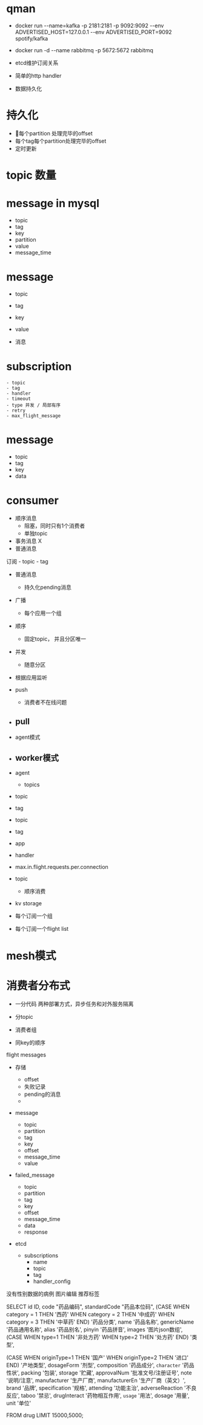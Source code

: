 # qman
- docker run --name=kafka -p 2181:2181 -p 9092:9092 --env ADVERTISED_HOST=127.0.0.1 --env ADVERTISED_PORT=9092 spotify/kafka
- docker run -d --name rabbitmq -p 5672:5672 rabbitmq

- etcd维护订阅关系
- 简单的http handler
- 数据持久化



# 持久化
- 每个partition 处理完毕的offset
- 每个tag每个partition处理完毕的offset
- 定时更新

# topic 数量


# message in mysql
- topic
- tag
- key
- partition
- value
- message_time

# message
- topic
- tag
- key
- value


- 消息

# subscription
    - topic
    - tag
    - handler
    - timeout
    - type 并发 / 局部有序
    - retry
    - max_flight_message

# message
- topic
- tag
- key
- data

# consumer
- 顺序消息
    - 阻塞，同时只有1个消费者
    - 单独topic
- 事务消息 X
- 普通消息

订阅
    - topic
    - tag

- 普通消息
    - 持久化pending消息

- 广播
    - 每个应用一个组

- 顺序
    - 固定topic， 并且分区唯一

- 并发
    - 随意分区

- 根据应用监听

- push
    - 消费者不在线问题

- pull
    - 

- agent模式

- worker模式
    - 


- agent
    - topics



- topic
- tag
    

- topic
- tag
- app
- handler
- max.in.flight.requests.per.connection


- topic
    - 顺序消费


- kv storage
- 每个订阅一个组
- 每个订阅一个flight list


# mesh模式


# 消费者分布式

- 一分代码 两种部署方式，异步任务和对外服务隔离
- 分topic
- 消费者组


- 同key的顺序


flight messages



- 存储
    - offset
    - 失败记录
    - pending的消息
    - 


- message
    - topic
    - partition
    - tag
    - key
    - offset
    - message_time
    - value

- failed_message
    - topic
    - partition
    - tag
    - key
    - offset
    - message_time
    - data
    - response

- etcd
    - subscriptions
        - name
        - topic
        - tag
        - handler_config

没有性别数据的病例
图片编辑
推荐标签

SELECT
 id ID, 
 code "药品编码", 
 standardCode "药品本位码", 
 (CASE WHEN category = 1 THEN '西药' WHEN category = 2 THEN '中成药' WHEN category = 3 THEN '中草药' END) '药品分类', 
 name '药品名称', 
 genericName '药品通用名称', 
 alias '药品别名',
 pinyin '药品拼音',
 images '图片json数组',
 (CASE WHEN type=1 THEN '非处方药' WHEN type=2 THEN '处方药' END) '类型',
 
 (CASE WHEN originType=1 THEN '国产' WHEN originType=2 THEN '进口' END) '产地类型',
 dosageForm '剂型',
 composition '药品成分',
 `character` '药品性状',
 packing '包装',
 storage '贮藏',
 approvalNum '批准文号/注册证号',
 note '说明/注意',
 manufacturer '生产厂商',
 manufacturerEn '生产厂商（英文）',
 brand '品牌',
 specification '规格',
 attending '功能主治',
 adverseReaction '不良反应',
 taboo '禁忌',
 drugInteract '药物相互作用',
 `usage` '用法',
 dosage '用量',
 unit '单位'




 FROM drug LIMIT 15000,5000;